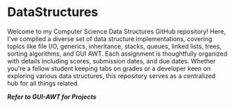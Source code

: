 # DataStructures

Welcome to my Computer Science Data Structures GitHub repository! Here, I've compiled a diverse set of data structure implementations, covering topics like file I/O, generics, inheritance, stacks, queues, linked lists, trees, sorting algorithms, and GUI AWT. Each assignment is thoughtfully organized with details including scores, submission dates, and due dates. Whether you're a fellow student keeping tabs on grades or a developer keen on exploring various data structures, this repository serves as a centralized hub for all things related.

***Refer to GUI-AWT for Projects***

